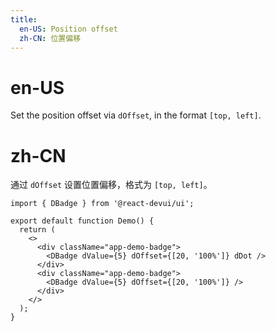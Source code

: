 ```yaml
---
title:
  en-US: Position offset
  zh-CN: 位置偏移
---
```


# en-US

Set the position offset via `dOffset`, in the format `[top, left]`.

# zh-CN

通过 `dOffset` 设置位置偏移，格式为 `[top, left]`。

```tsx
import { DBadge } from '@react-devui/ui';

export default function Demo() {
  return (
    <>
      <div className="app-demo-badge">
        <DBadge dValue={5} dOffset={[20, '100%']} dDot />
      </div>
      <div className="app-demo-badge">
        <DBadge dValue={5} dOffset={[20, '100%']} />
      </div>
    </>
  );
}
```
